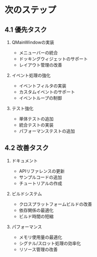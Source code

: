 # 次のステップ

## 4.1 優先タスク
1. QMainWindowの実装
   - メニューバーの統合
   - ドッキングウィジェットのサポート
   - レイアウト管理の改善

2. イベント処理の強化
   - イベントフィルタの実装
   - カスタムイベントのサポート
   - イベントループの制御

3. テスト強化
   - 単体テストの追加
   - 統合テストの実装
   - パフォーマンステストの追加

## 4.2 改善タスク
1. ドキュメント
   - APIリファレンスの更新
   - サンプルコードの追加
   - チュートリアルの作成

2. ビルドシステム
   - クロスプラットフォームビルドの改善
   - 依存関係の最適化
   - ビルド時間の短縮

3. パフォーマンス
   - メモリ使用量の最適化
   - シグナル/スロット処理の効率化
   - リソース管理の改善
